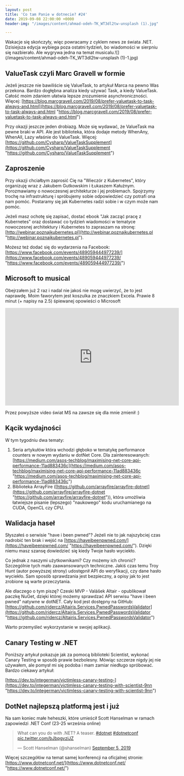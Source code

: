 ```yaml
---
layout: post
title: 'Co tam Panie w dotnecie? #24'
date: 2019-09-08 22:00:00 +0000
header-img: "/images/content/ahmad-odeh-TK_WT3dl2tw-unsplash (1).jpg"

---
```

Wakacje się skończyły, więc powracamy z cyklem news ze świata .NET. Dzisiejsza edycja wybiega poza ostatni tydzień, bo wiadomości w sierpniu się nazbierało. Ale wygrywa jedna na temat musicalu.![](/images/content/ahmad-odeh-TK_WT3dl2tw-unsplash (1)-1.jpg)

## ValueTask czyli Marc Gravell w formie

Jeżeli jeszcze nie bawiliście się ValueTask, to artykuł Marca na pewno Was przekona. Bardzo dogłębna analiza kiedy używać Task, a kiedy ValueTask. Całość moim zdaniem ułatwia lepsze zrozumienie asynchroniczności. Więcej: [https://blog.marcgravell.com/2019/08/prefer-valuetask-to-task-always-and.html](https://blog.marcgravell.com/2019/08/prefer-valuetask-to-task-always-and.html "https://blog.marcgravell.com/2019/08/prefer-valuetask-to-task-always-and.html")

Przy okazji jeszcze jeden drobiazg. Może się wydawać, że ValueTask ma pewne braki w API. Ale jest biblioteka, która dodaje metody WhenAny, WhenAll, Lazy właśnie do ValueTask. Więcej: [https://github.com/Cysharp/ValueTaskSupplement](https://github.com/Cysharp/ValueTaskSupplement "https://github.com/Cysharp/ValueTaskSupplement")

## Zaproszenie

Przy okazji chciałbym zaprosić Cię na "Wieczór z Kubernetes", który organizuję wraz z Jakubem Gutkowskim i Łukaszem Kałużnym. Porozmawiamy o nowoczesnej architekturze i jej problemach. Spojrzymy trochę na infrastrukturę i spróbujemy sobie odpowiedzieć czy potrafi ona nam pomóc. Postaramy się jak Kubernetes radzi sobie i w czym może nam pomóc.

Jeżeli masz ochotę się zapisać, dostać ebook "Jak zacząć pracę z Kubernetes" oraz dostawać co tydzień wiadomości w tematyce nowoczesnej architektury i Kubernetes to zapraszam na stronę: [http://webinar.poznajkubernetes.pl](http://webinar.poznajkubernetes.pl "http://webinar.poznajkubernetes.pl").

Możesz też dodać się do wydarzenia na Facebook: [https://www.facebook.com/events/489059444977239/](https://www.facebook.com/events/489059444977239/ "https://www.facebook.com/events/489059444977239/")

## Microsoft to musical

Obejrzałem już 2 raz i nadal nie jakoś nie mogę uwierzyć, że to jest naprawdę. Moim faworytem jest koszulka ze znaczkiem Excela. Prawie 8 minut (+ napisy na 2.5) śpiewanej opowieści o Microsoft

<iframe width="560" height="315" src="https://www.youtube.com/embed/ZGeWNR8CWnA" frameborder="0" allow="accelerometer; autoplay; encrypted-media; gyroscope; picture-in-picture" allowfullscreen></iframe>

Przez powyższe video świat MS na zawsze się dla mnie zmienił :)

## Kącik wydajności

W tym tygodniu dwa tematy:

1. Seria artykułów która wchodzi głęboko w tematykę performance counters w nowym wydaniu w dotNet Core. Dla zainteresowanych: [https://medium.com/asos-techblog/maximising-net-core-api-performance-11ad883436c](https://medium.com/asos-techblog/maximising-net-core-api-performance-11ad883436c "https://medium.com/asos-techblog/maximising-net-core-api-performance-11ad883436c")
2. Biblioteka ArrayFire ([https://github.com/arrayfire/arrayfire-dotnet](https://github.com/arrayfire/arrayfire-dotnet "https://github.com/arrayfire/arrayfire-dotnet")), która umożliwia łatwiejsze pisanie (lepszego) "naukowego" kodu uruchamianego na CUDA, OpenCL czy CPU.

## Walidacja haseł

Słyszałeś o serwisie "have i been pwned"? Jeżeli nie to jak najszybciej czas nadrobić ten brak i wejść na [https://haveibeenpwned.com/](https://haveibeenpwned.com/ "https://haveibeenpwned.com/"). Dzięki niemu masz szansę dowiedzieć się kiedy Twoje hasło wyciekło.

Co jednak z naszymi użytkownikami? Czy możemy ich chronić? Szczególnie tych mało zaawansowanych techniczne. Jakiś czas temu Troy Hunt (autor powyższej strony) udostępnił API do weryfikacji, czy dane hasło wyciekło. Sam sposób sprawdzania jest bezpieczny, a opisy jak to jest zrobione są warte przeczytania.

Ale dlaczego o tym piszę? Czeski MVP - Valášek Altair - opublikował paczkę NuGet, dzięki której możemy sprawdzać API serwisu "have i been pwned" natywne w dotNET. Cały kod jest dostępny na GitHub: [https://github.com/ridercz/Altairis.Services.PwnedPasswordsValidator](https://github.com/ridercz/Altairis.Services.PwnedPasswordsValidator "https://github.com/ridercz/Altairis.Services.PwnedPasswordsValidator")

Warto przemyśleć wykorzystanie w swojej aplikacji.

## Canary Testing w .NET

Poniższy artykuł pokazuje jak za pomocą biblioteki Scientist, wykonać Canary Testing w sposób prawie bezbolesny. Mówiąc szczerze nigdy jej nie używałem, ale pomysł mi się podoba i mam zamiar niedługo spróbować. Bardzo ciekawy artykuł:

[https://dev.to/integerman/victimless-canary-testing-](https://dev.to/integerman/victimless-canary-testing-with-scientist-9nn "https://dev.to/integerman/victimless-canary-testing-with-scientist-9nn")

## DotNet najlepszą platformą jest i już

Na sam koniec małe heheszki, które umieścił Scott Hanselman w ramach zapowiedzi .NET Conf (23-25 września online)  
<blockquote class="twitter-tweet" data-conversation="none"><p lang="en" dir="ltr">What can you do with .NET? A teaser. <a href="https://twitter.com/hashtag/dotnet?src=hash&ref_src=twsrc%5Etfw">#dotnet</a> <a href="https://twitter.com/hashtag/dotnetconf?src=hash&ref_src=twsrc%5Etfw">#dotnetconf</a> <a href="https://t.co/bJbpgvziJZ">pic.twitter.com/bJbpgvziJZ</a></p>— Scott Hanselman (@shanselman) <a href="https://twitter.com/shanselman/status/1169403223016263680?ref_src=twsrc%5Etfw">September 5, 2019</a></blockquote> <script async src="https://platform.twitter.com/widgets.js" charset="utf-8"></script>

Więcej szczegółów na temat samej konferencji na oficjalnej stronie: [https://www.dotnetconf.net/](https://www.dotnetconf.net/ "https://www.dotnetconf.net/")